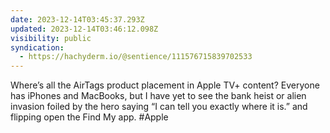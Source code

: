 ```yaml
---
date: 2023-12-14T03:45:37.293Z
updated: 2023-12-14T03:46:12.098Z
visibility: public
syndication:
  - https://hachyderm.io/@sentience/111576715839702533
---
```


Where’s all the AirTags product placement in Apple TV+ content? Everyone has iPhones and MacBooks, but I have yet to see the bank heist or alien invasion foiled by the hero saying “I can tell you exactly where it is.” and flipping open the Find My app. #Apple
